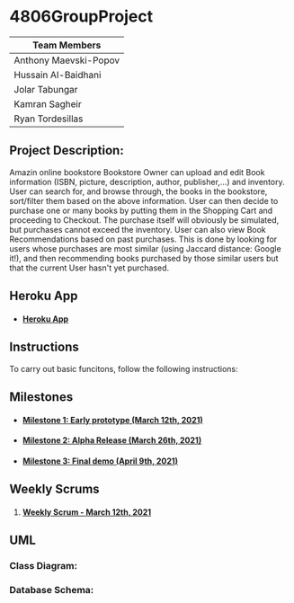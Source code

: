 # 4806GroupProject

|Team Members           |
|-----------------------|
| Anthony Maevski-Popov |
|  Hussain Al-Baidhani  |
|    Jolar Tabungar     |
|    Kamran Sagheir     |
|   Ryan Tordesillas    |


## Project Description:
Amazin online bookstore
Bookstore Owner can upload and edit Book information (ISBN, picture, description, author, publisher,...) and inventory. User can search for, and browse through, the books in the bookstore, sort/filter them based on the above information. User can then decide to purchase one or many books by putting them in the Shopping Cart and proceeding to Checkout. The purchase itself will obviously be simulated, but purchases cannot exceed the inventory. User can also view Book Recommendations based on past purchases. This is done by looking for users whose purchases are most similar (using Jaccard distance: Google it!), and then recommending books purchased by those similar users but that the current User hasn't yet purchased.


## Heroku App
- #### [Heroku App](https://sysc-4806-project-2021.herokuapp.com/)


## Instructions
To carry out basic funcitons, follow the following instructions:


## Milestones
- #### [Milestone 1: Early prototype (March 12th, 2021)](../../milestone/1)
- #### [Milestone 2: Alpha Release (March 26th, 2021)](../../milestone/2)
- #### [Milestone 3: Final demo (April 9th, 2021)](../../milestone/3)



## Weekly Scrums
1. #### [Weekly Scrum - March 12th, 2021](../../issues/1)

## UML
### Class Diagram:

### Database Schema:




